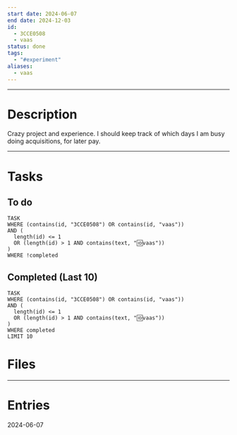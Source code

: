 ```yaml
---
start date: 2024-06-07
end date: 2024-12-03
id:
  - 3CCE0508
  - vaas
status: done
tags:
  - "#experiment"
aliases:
  - vaas
---
```

---
# Description
Crazy project and experience. I should keep track of which days I am busy doing acquisitions, for later pay.

---
# Tasks
## To do
```dataview
TASK
WHERE (contains(id, "3CCE0508") OR contains(id, "vaas"))
AND (
  length(id) <= 1 
  OR (length(id) > 1 AND contains(text, "🆔vaas"))
)
WHERE !completed
```
## Completed (Last 10)
```dataview
TASK
WHERE (contains(id, "3CCE0508") OR contains(id, "vaas"))
AND (
  length(id) <= 1 
  OR (length(id) > 1 AND contains(text, "🆔vaas"))
)
WHERE completed
LIMIT 10
```
# Files


---
# Entries
2024-06-07